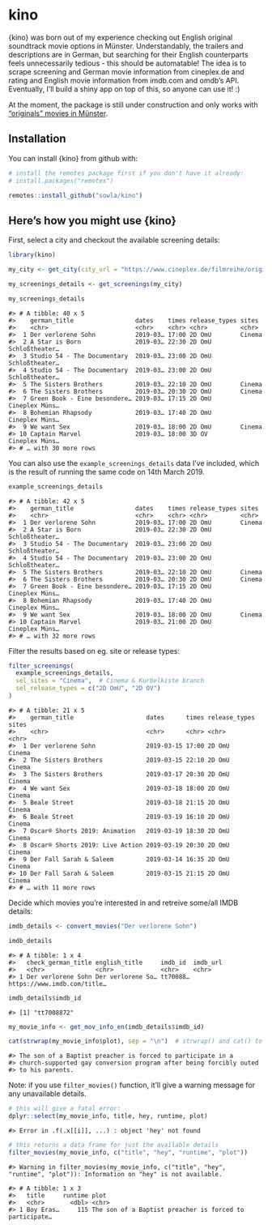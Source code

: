 
# kino

{kino} was born out of my experience checking out English original
soundtrack movie options in Münster. Understandably, the trailers and
descriptions are in German, but searching for their English counterparts
feels unnecessarily tedious - this should be automatable\! The idea is
to scrape screening and German movie information from cineplex.de and
rating and English movie information from imdb.com and omdb’s API.
Eventually, I’ll build a shiny app on top of this, so anyone can use
it\! :)

At the moment, the package is still under construction and only works
with [“originals” movies in
Münster](https://www.cineplex.de/filmreihe/originals/614/muenster/).

## Installation

You can install {kino} from github with:

``` r
# install the remotes package first if you don't have it already:
# install.packages("remotes")

remotes::install_github("sowla/kino")
```

## Here’s how you might use {kino}

First, select a city and checkout the available screening details:

``` r
library(kino)

my_city <- get_city(city_url = "https://www.cineplex.de/filmreihe/originals/614/muenster/")

my_screenings_details <- get_screenings(my_city)

my_screenings_details
```

    #> # A tibble: 40 x 5
    #>    german_title                 dates    times release_types sites         
    #>    <chr>                        <chr>    <chr> <chr>         <chr>         
    #>  1 Der verlorene Sohn           2019-03… 17:00 2D OmU        Cinema        
    #>  2 A Star is Born               2019-03… 22:30 2D OmU        Schloßtheater…
    #>  3 Studio 54 - The Documentary  2019-03… 23:00 2D OmU        Schloßtheater…
    #>  4 Studio 54 - The Documentary  2019-03… 23:00 2D OmU        Schloßtheater…
    #>  5 The Sisters Brothers         2019-03… 22:10 2D OmU        Cinema        
    #>  6 The Sisters Brothers         2019-03… 20:30 2D OmU        Cinema        
    #>  7 Green Book - Eine besondere… 2019-03… 17:15 2D OmU        Cineplex Müns…
    #>  8 Bohemian Rhapsody            2019-03… 17:40 2D OmU        Cineplex Müns…
    #>  9 We want Sex                  2019-03… 18:00 2D OmU        Cinema        
    #> 10 Captain Marvel               2019-03… 18:00 3D OV         Cineplex Müns…
    #> # … with 30 more rows

You can also use the `example_screenings_details` data I’ve included,
which is the result of running the same code on 14th March 2019.

``` r
example_screenings_details
```

    #> # A tibble: 42 x 5
    #>    german_title                 dates    times release_types sites         
    #>    <chr>                        <chr>    <chr> <chr>         <chr>         
    #>  1 Der verlorene Sohn           2019-03… 17:00 2D OmU        Cinema        
    #>  2 A Star is Born               2019-03… 22:30 2D OmU        Schloßtheater…
    #>  3 Studio 54 - The Documentary  2019-03… 23:00 2D OmU        Schloßtheater…
    #>  4 Studio 54 - The Documentary  2019-03… 23:00 2D OmU        Schloßtheater…
    #>  5 The Sisters Brothers         2019-03… 22:10 2D OmU        Cinema        
    #>  6 The Sisters Brothers         2019-03… 20:30 2D OmU        Cinema        
    #>  7 Green Book - Eine besondere… 2019-03… 17:15 2D OmU        Cineplex Müns…
    #>  8 Bohemian Rhapsody            2019-03… 17:40 2D OmU        Cineplex Müns…
    #>  9 We want Sex                  2019-03… 18:00 2D OmU        Cinema        
    #> 10 Captain Marvel               2019-03… 21:00 2D OmU        Cineplex Müns…
    #> # … with 32 more rows

Filter the results based on eg. site or release types:

``` r
filter_screenings(
  example_screenings_details, 
  sel_sites = "Cinema",  # Cinema & Kurbelkiste branch
  sel_release_types = c("2D OmU", "2D OV")
)
```

    #> # A tibble: 21 x 5
    #>    german_title                    dates      times release_types sites 
    #>    <chr>                           <chr>      <chr> <chr>         <chr> 
    #>  1 Der verlorene Sohn              2019-03-15 17:00 2D OmU        Cinema
    #>  2 The Sisters Brothers            2019-03-15 22:10 2D OmU        Cinema
    #>  3 The Sisters Brothers            2019-03-17 20:30 2D OmU        Cinema
    #>  4 We want Sex                     2019-03-18 18:00 2D OmU        Cinema
    #>  5 Beale Street                    2019-03-18 21:15 2D OmU        Cinema
    #>  6 Beale Street                    2019-03-19 16:10 2D OmU        Cinema
    #>  7 Oscar® Shorts 2019: Animation   2019-03-19 18:30 2D OmU        Cinema
    #>  8 Oscar® Shorts 2019: Live Action 2019-03-19 20:30 2D OmU        Cinema
    #>  9 Der Fall Sarah & Saleem         2019-03-14 16:35 2D OmU        Cinema
    #> 10 Der Fall Sarah & Saleem         2019-03-15 21:15 2D OmU        Cinema
    #> # … with 11 more rows

Decide which movies you’re interested in and retreive some/all IMDB
details:

``` r
imdb_details <- convert_movies("Der verlorene Sohn")

imdb_details
```

    #> # A tibble: 1 x 4
    #>   check_german_title english_title     imdb_id  imdb_url                   
    #>   <chr>              <chr>             <chr>    <chr>                      
    #> 1 Der verlorene Sohn Der verlorene So… tt70088… https://www.imdb.com/title…

``` r
imdb_details$imdb_id
```

    #> [1] "tt7008872"

``` r
my_movie_info <- get_mov_info_en(imdb_details$imdb_id)

cat(strwrap(my_movie_info$plot), sep = "\n")  # strwrap() and cat() to format output
```

    #> The son of a Baptist preacher is forced to participate in a
    #> church-supported gay conversion program after being forcibly outed
    #> to his parents.

Note: if you use `filter_movies()` function, it’ll give a warning
message for any unavailable details.

``` r
# this will give a fatal error:
dplyr::select(my_movie_info, title, hey, runtime, plot)
```

    #> Error in .f(.x[[i]], ...) : object 'hey' not found

``` r
# this returns a data frame for just the available details
filter_movies(my_movie_info, c("title", "hey", "runtime", "plot"))
```

    #> Warning in filter_movies(my_movie_info, c("title", "hey", "runtime", "plot")): Information on "hey" is not available.

    #> # A tibble: 1 x 3
    #>   title     runtime plot                                                   
    #>   <chr>       <dbl> <chr>                                                  
    #> 1 Boy Eras…     115 The son of a Baptist preacher is forced to participate…
